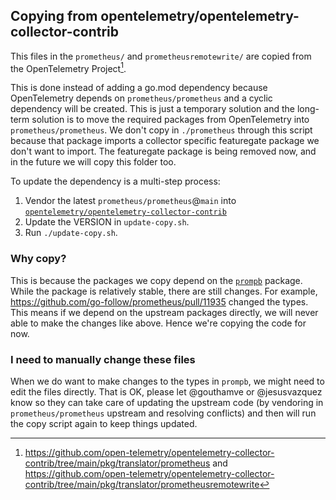 ## Copying from opentelemetry/opentelemetry-collector-contrib

This files in the `prometheus/` and `prometheusremotewrite/` are copied from the OpenTelemetry Project[^1].

This is done instead of adding a go.mod dependency because OpenTelemetry depends on `prometheus/prometheus` and a cyclic dependency will be created. This is just a temporary solution and the long-term solution is to move the required packages from OpenTelemetry into `prometheus/prometheus`. 
We don't copy in `./prometheus` through this script because that package imports a collector specific featuregate package we don't want to import. The featuregate package is being removed now, and in the future we will copy this folder too.

To update the dependency is a multi-step process:
1. Vendor the latest `prometheus/prometheus`@`main` into [`opentelemetry/opentelemetry-collector-contrib`](https://github.com/open-telemetry/opentelemetry-collector-contrib)
1. Update the VERSION in `update-copy.sh`.
1. Run `./update-copy.sh`.

### Why copy?

This is because the packages we copy depend on the [`prompb`](https://github.com/go-follow/prometheus/blob/main/prompb) package. While the package is relatively stable, there are still changes. For example, https://github.com/go-follow/prometheus/pull/11935 changed the types.
This means if we depend on the upstream packages directly, we will never able to make the changes like above. Hence we're copying the code for now.

### I need to manually change these files

When we do want to make changes to the types in `prompb`, we might need to edit the files directly. That is OK, please let @gouthamve or @jesusvazquez know so they can take care of updating the upstream code (by vendoring in `prometheus/prometheus` upstream and resolving conflicts) and then will run the copy
script again to keep things updated.

[^1]: https://github.com/open-telemetry/opentelemetry-collector-contrib/tree/main/pkg/translator/prometheus and https://github.com/open-telemetry/opentelemetry-collector-contrib/tree/main/pkg/translator/prometheusremotewrite
